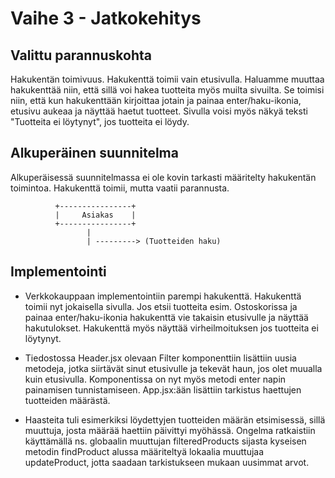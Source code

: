 # Vaihe 3 - Jatkokehitys
## Valittu parannuskohta
Hakukentän toimivuus. Hakukenttä toimii vain etusivulla. Haluamme muuttaa hakukenttää niin, että sillä voi hakea tuotteita myös muilta sivuilta. 
Se toimisi niin, että kun hakukenttään kirjoittaa jotain ja painaa enter/haku-ikonia, etusivu aukeaa ja näyttää haetut tuotteet. Sivulla voisi myös näkyä teksti 
"Tuotteita ei löytynyt", jos tuotteita ei löydy.
## Alkuperäinen suunnitelma
Alkuperäisessä suunnitelmassa ei ole kovin tarkasti määritelty hakukentän toimintoa. Hakukenttä toimii, mutta vaatii parannusta.
```
          +----------------+
          |     Asiakas    |
          +----------------+
                 |
                 | ---------> (Tuotteiden haku)
```
## Implementointi

- Verkkokauppaan implementointiin parempi hakukenttä. Hakukenttä toimii nyt jokaisella sivulla. Jos etsii tuotteita esim. Ostoskorissa ja painaa enter/haku-ikonia hakukenttä vie takaisin etusivulle ja näyttää hakutulokset. Hakukenttä myös näyttää virheilmoituksen jos tuotteita ei löytynyt.
- Tiedostossa Header.jsx olevaan Filter komponenttiin lisättiin uusia metodeja, jotka siirtävät sinut etusivulle ja tekevät haun, jos olet muualla kuin etusivulla. Komponentissa on nyt myös metodi enter napin painamisen tunnistamiseen. App.jsx:ään lisättiin tarkistus haettujen tuotteiden määrästä.

- Haasteita tuli esimerkiksi löydettyjen tuotteiden määrän etsimisessä, sillä muuttuja, josta määrää haettiin päivittyi myöhässä. Ongelma ratkaistiin käyttämällä ns. globaalin muuttujan filteredProducts sijasta kyseisen metodin findProduct alussa määriteltyä lokaalia muuttujaa updateProduct, jotta saadaan tarkistukseen mukaan uusimmat arvot. 

